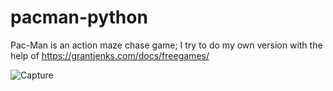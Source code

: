 # pacman-python
Pac-Man is an action maze chase game; I try to do my own version with the help of  https://grantjenks.com/docs/freegames/

![Capture](https://user-images.githubusercontent.com/53795935/174649223-0d397e9f-21ae-4643-9b68-0c8a46a44b98.PNG)
